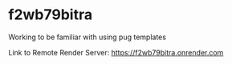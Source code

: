 # f2wb79bitra

Working to be familiar with using pug templates

Link to Remote Render Server: <https://f2wb79bitra.onrender.com>